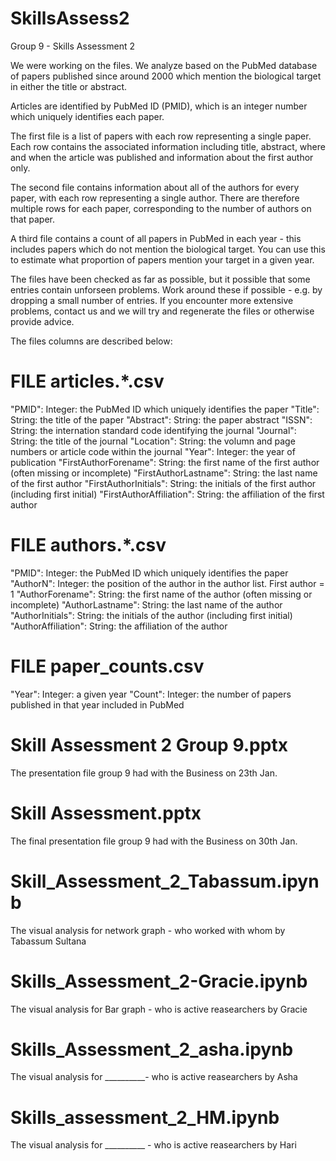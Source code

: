 # SkillsAssess2
Group 9 - Skills Assessment 2

We were working on the files. We analyze based on the PubMed database of
papers published since around 2000 which mention the biological target
in either the title or abstract.

Articles are identified by PubMed ID (PMID), which is an integer number
which uniquely identifies each paper.

The first file is a list of papers with each row representing a single
paper. Each row contains the associated information including title,
abstract, where and when the article was published and information
about the first author only.

The second file contains information about all of the authors for every
paper, with each row representing a single author. There are therefore
multiple rows for each paper, corresponding to the number of authors on
that paper.

A third file contains a count of all papers in PubMed in each year -
this includes papers which do not mention the biological target. You can
use this to estimate what proportion of papers mention your target in
a given year.

The files have been checked as far as possible, but it possible that some
entries contain unforseen problems. Work around these if possible - e.g.
by dropping a small number of entries. If you encounter more extensive
problems, contact us and we will try and regenerate the files or otherwise
provide advice.

The files columns are described below:


FILE articles.*.csv
===================

"PMID":
  Integer: the PubMed ID which uniquely identifies the paper
"Title":
  String: the title of the paper
"Abstract":
  String: the paper abstract
"ISSN":
  String: the internation standard code identifying the journal
"Journal":
  String: the title of the journal
"Location":
  String: the volumn and page numbers or article code within the journal 
"Year":
  Integer: the year of publication
"FirstAuthorForename":
  String: the first name of the first author (often missing or incomplete)
"FirstAuthorLastname":
  String: the last name of the first author
"FirstAuthorInitials":
  String: the initials of the first author (including first initial)
"FirstAuthorAffiliation":
  String: the affiliation of the first author


FILE authors.*.csv
==================

"PMID":
  Integer: the PubMed ID which uniquely identifies the paper
"AuthorN":
  Integer: the position of the author in the author list. First author = 1
"AuthorForename":
  String: the first name of the author (often missing or incomplete)
"AuthorLastname":
  String: the last name of the author
"AuthorInitials":
  String: the initials of the author (including first initial)
"AuthorAffiliation":
  String: the affiliation of the author

FILE paper_counts.csv
=====================

"Year":
  Integer: a given year
"Count":
  Integer: the number of papers published in that year included in PubMed


  Skill Assessment 2 Group 9.pptx
===================================

The presentation file group 9 had with the Business on 23th Jan.


Skill Assessment.pptx
============================

 The final presentation file group 9 had with the Business on 30th Jan.

 Skill_Assessment_2_Tabassum.ipynb
 ================================

 The visual analysis for network graph - who worked with whom by Tabassum Sultana

 Skills_Assessment_2-Gracie.ipynb
 ================================

  The visual analysis for Bar graph - who is active reasearchers by Gracie

  Skills_Assessment_2_asha.ipynb
  ================================
  The visual analysis for __________- who is active reasearchers by Asha

   Skills_assessment_2_HM.ipynb
  =================================

  The visual analysis for __________  - who is active reasearchers by Hari
